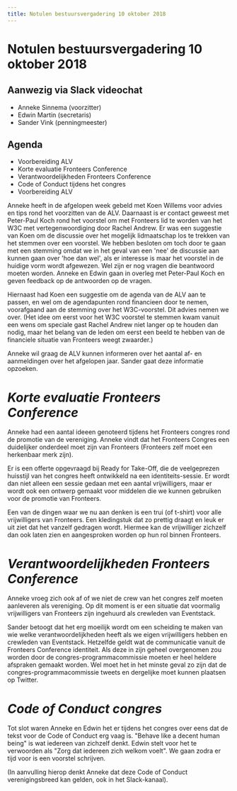 ```yaml
---
title: Notulen bestuursvergadering 10 oktober 2018
---
```


# Notulen bestuursvergadering 10 oktober 2018

## Aanwezig via Slack videochat

- Anneke Sinnema (voorzitter)
- Edwin Martin (secretaris)
- Sander Vink (penningmeester)

## Agenda

- Voorbereiding ALV
- Korte evaluatie Fronteers Conference
- Verantwoordelijkheden Fronteers Conference
- Code of Conduct tijdens het congres
- Voorbereiding ALV

Anneke heeft in de afgelopen week gebeld met Koen Willems voor advies en tips rond het voorzitten van de ALV. Daarnaast is er contact geweest met Peter-Paul Koch rond het voorstel om met Fronteers lid te worden van het W3C met vertegenwoordiging door Rachel Andrew. Er was een suggestie van Koen om de discussie over het mogelijk lidmaatschap los te trekken van het stemmen over een voorstel. We hebben besloten om toch door te gaan met een stemming omdat we in het geval van een 'nee' de discussie aan kunnen gaan over 'hoe dan wel', als er interesse is maar het voorstel in de huidige vorm wordt afgewezen. Wel zijn er nog vragen die beantwoord moeten worden. Anneke en Edwin gaan in overleg met Peter-Paul Koch en geven feedback op de antwoorden op de vragen.

Hiernaast had Koen een suggestie om de agenda van de ALV aan te passen, en wel om de agendapunten rond financieen door te nemen, voorafgaand aan de stemming over het W3C-voorstel. Dit advies nemen we over. (Het idee om eerst voor het W3C voorstel te stemmen kwam vanuit een wens om speciale gast Rachel Andrew niet langer op te houden dan nodig, maar het belang van de leden om eerst een beeld te hebben van de financiele situatie van Fronteers weegt zwaarder.)

Anneke wil graag de ALV kunnen informeren over het aantal af- en aanmeldingen over het afgelopen jaar. Sander gaat deze informatie opzoeken.

# _Korte evaluatie Fronteers Conference_

Anneke had een aantal ideeen genoteerd tijdens het Fronteers congres rond de promotie van de vereniging. Anneke vindt dat het Fronteers Congres een duidelijker onderdeel moet zijn van Fronteers (Fronteers zelf moet een herkenbaar merk zijn).

Er is een offerte opgevraagd bij Ready for Take-Off, die de veelgeprezen huisstijl van het congres heeft ontwikkeld na een identiteits-sessie. Er wordt dan niet alleen een sessie gedaan met een aantal vrijwilligers, maar er wordt ook een ontwerp gemaakt voor middelen die we kunnen gebruiken voor de promotie van Fronteers.

Een van de dingen waar we nu aan denken is een trui (of t-shirt) voor alle vrijwilligers van Fronteers. Een kledingstuk dat zo prettig draagt en leuk er uit ziet dat het vanzelf gedragen wordt. Hiermee kan de vrijwilliger zichzelf dan ook laten zien en aangesproken worden op hun rol binnen Fronteers.

# _Verantwoordelijkheden Fronteers Conference_

Anneke vroeg zich ook af of we niet de crew van het congres zelf moeten aanleveren als vereniging. Op dit moment is er een situatie dat voormalig vrijwilligers van Fronteers zijn ingehuurd als crewleden van Eventstack.

Sander betoogt dat het erg moeilijk wordt om een scheiding te maken van wie welke verantwoordelijkheden heeft als we eigen vrijwilligers hebben en crewleden van Eventstack. Hetzelfde geldt wat de communicatie vanuit de Fronteers Conference identiteit. Als deze in zijn geheel overgenomen zou worden door de congres-programmacommissie moeten er heel heldere afspraken gemaakt worden. Wel moet het in het minste geval zo zijn dat de congres-programmacommissie tweets en dergelijke moet kunnen plaatsen op Twitter.

# _Code of Conduct congres_

Tot slot waren Anneke en Edwin het er tijdens het congres over eens dat de tekst voor de Code of Conduct erg vaag is. "Behave like a decent human being" is wat iedereen van zichzelf denkt. Edwin stelt voor het te verwoorden als "Zorg dat iedereen zich welkom voelt". We gaan zodra er tijd voor is een voorstel schrijven.

(In aanvulling hierop denkt Anneke dat deze Code of Conduct verenigingsbreed kan gelden, ook in het Slack-kanaal).
